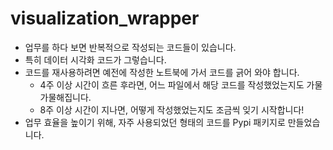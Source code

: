 # visualization_wrapper
- 업무를 하다 보면 반복적으로 작성되는 코드들이 있습니다.
- 특히 데이터 시각화 코드가 그렇습니다.
- 코드를 재사용하려면 예전에 작성한 노트북에 가서 코드를 긁어 와야 합니다.
  - 4주 이상 시간이 흐른 후라면, 어느 파일에서 해당 코드를 작성했었는지도 가물가물해집니다.
  - 8주 이상 시간이 지나면, 어떻게 작성했었는지도 조금씩 잊기 시작합니다!
- 업무 효율을 높이기 위해, 자주 사용되었던 형태의 코드를 Pypi 패키지로 만들었습니다.
